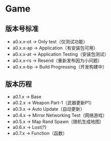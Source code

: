 # Game
## 版本号标准
* a0.x.x-ot -> Only test（仅测试功能）
* a0.x.x-ap -> Application（有安装包可用）
* a0.x.x-at -> Application Testing（安装包测试）
* a0.x.x-rs -> Resend（重新发布因为小问题）
* a0.x.x-bp -> Build Progressing（开发构建中）
## 版本历程
- a0.1.x -> Base
- a0.2.x -> Weapon Part-1（武器更新P1）
- a0.3.x -> Auto Update（自动更新）
- a0.4.x -> Mirror Networking Test（网络游戏）
- a0.5.x -> Map Rand Spawn（随机生成地图）
- a0.6.x -> Lost(?)
- a0.7.x -> Function（函数）
